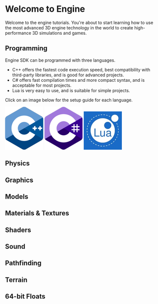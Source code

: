 # Welcome to Engine
Welcome to the engine tutorials. You're about to start learning how to use the most advanced 3D engine technology in the world to create high-performance 3D simulations and games.

## Programming
Engine SDK can be programmed with three languages.
- C++ offers the fastest code execution speed, best compatibility with third-party libraries, and is good for advanced projects.
- C# offers fast compilation times and more compact syntax, and is acceptable for most projects.
- Lua is very easy to use, and is suitable for simple projects.

Click on an image below for the setup guide for each language.

![Lua Logo](https://raw.githubusercontent.com/Leadwerks/Documentation/master/cpp_logo.png)  ![Lua Logo](https://raw.githubusercontent.com/Leadwerks/Documentation/master/csharp_logo.png)  ![Lua Logo](https://raw.githubusercontent.com/Leadwerks/Documentation/master/lua_logo.jpg)

## Physics

## Graphics

## Models

## Materials & Textures

## Shaders

## Sound

## Pathfinding

## Terrain

## 64-bit Floats
